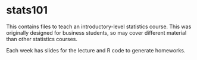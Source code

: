 # stats101

This contains files to teach an introductory-level statistics course.  This was originally designed for business students, so may cover different material than other statistics courses.

Each week has slides for the lecture and R code to generate homeworks.